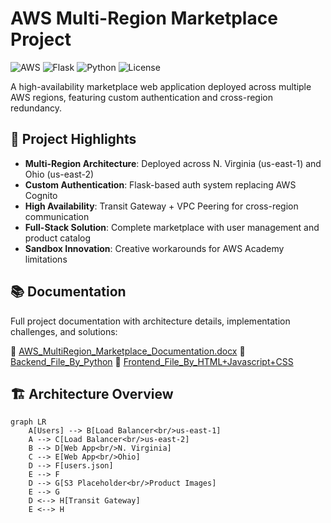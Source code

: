 # AWS Multi-Region Marketplace Project

![AWS](https://img.shields.io/badge/AWS-FF9900?style=for-the-badge&logo=amazonaws&logoColor=white)
![Flask](https://img.shields.io/badge/Flask-000000?style=for-the-badge&logo=flask&logoColor=white)
![Python](https://img.shields.io/badge/Python-3776AB?style=for-the-badge&logo=python&logoColor=white)
![License](https://img.shields.io/badge/License-MIT-green.svg)

A high-availability marketplace web application deployed across multiple AWS regions, featuring custom authentication and cross-region redundancy.

## 🌟 Project Highlights

- **Multi-Region Architecture**: Deployed across N. Virginia (us-east-1) and Ohio (us-east-2)
- **Custom Authentication**: Flask-based auth system replacing AWS Cognito
- **High Availability**: Transit Gateway + VPC Peering for cross-region communication
- **Full-Stack Solution**: Complete marketplace with user management and product catalog
- **Sandbox Innovation**: Creative workarounds for AWS Academy limitations

## 📚 Documentation

Full project documentation with architecture details, implementation challenges, and solutions:

📄 [AWS_MultiRegion_Marketplace_Documentation.docx](./AWS_MultiRegion_Marketplace_Documentation.docx)
📄 [Backend_File_By_Python](./app.py)
📄 [Frontend_File_By_HTML+Javascript+CSS](./App.html)

## 🏗️ Architecture Overview


```mermaid
graph LR
    A[Users] --> B[Load Balancer<br/>us-east-1]
    A --> C[Load Balancer<br/>us-east-2]
    B --> D[Web App<br/>N. Virginia]
    C --> E[Web App<br/>Ohio]
    D --> F[users.json]
    E --> F
    D --> G[S3 Placeholder<br/>Product Images]
    E --> G
    D <--> H[Transit Gateway]
    E <--> H
